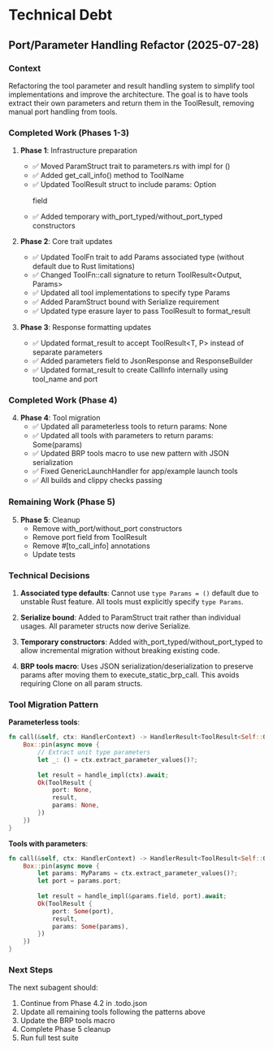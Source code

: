 # Technical Debt

## Port/Parameter Handling Refactor (2025-07-28)

### Context
Refactoring the tool parameter and result handling system to simplify tool implementations and improve the architecture. The goal is to have tools extract their own parameters and return them in the ToolResult, removing manual port handling from tools.

### Completed Work (Phases 1-3)
1. **Phase 1**: Infrastructure preparation
   - ✅ Moved ParamStruct trait to parameters.rs with impl for ()
   - ✅ Added get_call_info() method to ToolName
   - ✅ Updated ToolResult struct to include params: Option<P> field
   - ✅ Added temporary with_port_typed/without_port_typed constructors

2. **Phase 2**: Core trait updates
   - ✅ Updated ToolFn trait to add Params associated type (without default due to Rust limitations)
   - ✅ Changed ToolFn::call signature to return ToolResult<Output, Params>
   - ✅ Updated all tool implementations to specify type Params
   - ✅ Added ParamStruct bound with Serialize requirement
   - ✅ Updated type erasure layer to pass ToolResult to format_result

3. **Phase 3**: Response formatting updates
   - ✅ Updated format_result to accept ToolResult<T, P> instead of separate parameters
   - ✅ Added parameters field to JsonResponse and ResponseBuilder
   - ✅ Updated format_result to create CallInfo internally using tool_name and port

### Completed Work (Phase 4)
4. **Phase 4**: Tool migration
   - ✅ Updated all parameterless tools to return params: None
   - ✅ Updated all tools with parameters to return params: Some(params)
   - ✅ Updated BRP tools macro to use new pattern with JSON serialization
   - ✅ Fixed GenericLaunchHandler for app/example launch tools
   - ✅ All builds and clippy checks passing

### Remaining Work (Phase 5)
5. **Phase 5**: Cleanup
   - Remove with_port/without_port constructors
   - Remove port field from ToolResult
   - Remove #[to_call_info] annotations
   - Update tests

### Technical Decisions
1. **Associated type defaults**: Cannot use `type Params = ()` default due to unstable Rust feature. All tools must explicitly specify `type Params`.

2. **Serialize bound**: Added to ParamStruct trait rather than individual usages. All parameter structs now derive Serialize.

3. **Temporary constructors**: Added with_port_typed/without_port_typed to allow incremental migration without breaking existing code.

4. **BRP tools macro**: Uses JSON serialization/deserialization to preserve params after moving them to execute_static_brp_call. This avoids requiring Clone on all param structs.

### Tool Migration Pattern
**Parameterless tools**:
```rust
fn call(&self, ctx: HandlerContext) -> HandlerResult<ToolResult<Self::Output, Self::Params>> {
    Box::pin(async move {
        // Extract unit type parameters
        let _: () = ctx.extract_parameter_values()?;
        
        let result = handle_impl(ctx).await;
        Ok(ToolResult {
            port: None,
            result,
            params: None,
        })
    })
}
```

**Tools with parameters**:
```rust
fn call(&self, ctx: HandlerContext) -> HandlerResult<ToolResult<Self::Output, Self::Params>> {
    Box::pin(async move {
        let params: MyParams = ctx.extract_parameter_values()?;
        let port = params.port;
        
        let result = handle_impl(&params.field, port).await;
        Ok(ToolResult {
            port: Some(port),
            result,
            params: Some(params),
        })
    })
}
```

### Next Steps
The next subagent should:
1. Continue from Phase 4.2 in .todo.json
2. Update all remaining tools following the patterns above
3. Update the BRP tools macro
4. Complete Phase 5 cleanup
5. Run full test suite
